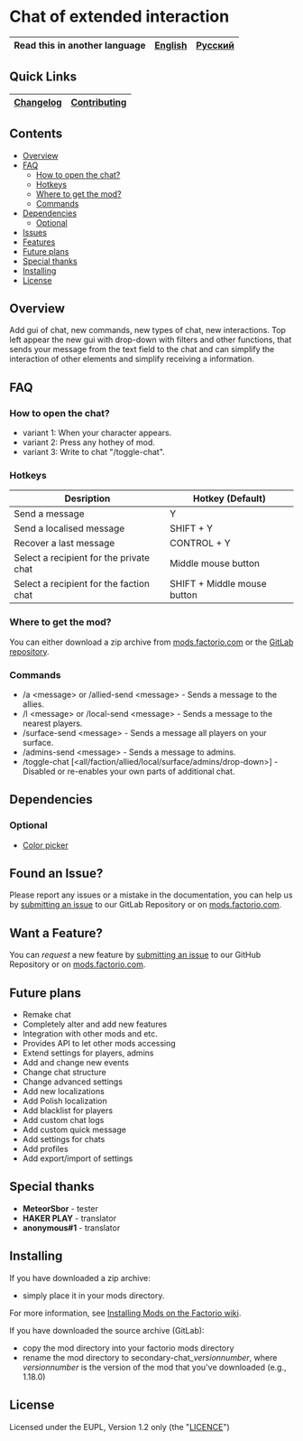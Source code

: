 # Chat of extended interaction

Read this in another language | [English](/README.md) | [Русский](/docs/ru/README.md)
|---|---|---|

## Quick Links

[Changelog](CHANGELOG.md) | [Contributing](CONTRIBUTING.md)
|---|---|

## Contents

* [Overview](#overview)
* [FAQ](#faq)
    * [How to open the chat?](#open-chat)
    * [Hotkeys](#hotkeys)
    * [Where to get the mod?](#get-mod)
    * [Commands](#commands)
* [Dependencies](#dependencies)
    * [Optional](#optional)
* [Issues](#issue)
* [Features](#feature)
* [Future plans](#Future-plans)
* [Special thanks](special-thanks)
* [Installing](#installing)
* [License](#license)

## Overview

Add gui of chat, new commands, new types of chat, new interactions.
Top left appear the new gui with drop-down with filters and other functions, that sends your message from the text field to the chat and can simplify the interaction of other elements and simplify receiving a information.

## FAQ

### <a name="open-chat"></a> How to open the chat?

* variant 1: When your character appears.
* variant 2: Press any hothey of mod.
* variant 3: Write to chat "/toggle-chat".

### Hotkeys

| Desription | Hotkey (Default) |
| -------- | ---- |
| Send a message   | Y   |
| Send a localised message   | SHIFT + Y   |
| Recover a last message   | CONTROL + Y   |
| Select a recipient for the private chat  | Middle mouse button  |
| Select a recipient for the faction chat  | SHIFT + Middle mouse button   |

### <a name="get-mod"></a> Where to get the mod?

You can either download a zip archive from [mods.factorio.com][homepage] or the [GitLab repository](https://gitlab.com/ZwerOxotnik/secondary-chat/tags).

### Commands

* /a \<message\> or /allied-send \<message\> - Sends a message to the allies.
* /l \<message\> or /local-send \<message\> - Sends a message to the nearest players.
* /surface-send \<message\> - Sends a message all players on your surface.
* /admins-send \<message\> - Sends a message to admins.
* /toggle-chat [\<all/faction/allied/local/surface/admins/drop-down\>] - Disabled or re-enables your own parts of additional chat.

## Dependencies

### Optional

* [Color picker](https://forums.factorio.com/viewtopic.php?f=97&t=30657)

## <a name="issue"></a> Found an Issue?

Please report any issues or a mistake in the documentation, you can help us by
[submitting an issue](https://gitlab.com/ZwerOxotnik/secondary-chat/issues) to our GitLab Repository or on [mods.factorio.com](https://mods.factorio.com/mod/secondary-chat/discussion).

## <a name="feature"></a> Want a Feature?

You can *request* a new feature by [submitting an issue](https://gitlab.com/ZwerOxotnik/secondary-chat/issues) to our GitHub
Repository or on [mods.factorio.com](https://mods.factorio.com/mod/secondary-chat/discussion).

## Future plans

* Remake chat
* Completely alter and add new features
* Integration with other mods and etc.
* Provides API to let other mods accessing
* Extend settings for players, admins
* Add and change new events
* Change chat structure
* Change advanced settings
* Add new localizations
* Add Polish localization
* Add blacklist for players
* Add custom chat logs
* Add custom quick message
* Add settings for chats
* Add profiles
* Add export/import of settings

## Special thanks

* **MeteorSbor** - tester
* **HAKER PLAY** - translator
* **anonymous#1** - translator

## Installing

If you have downloaded a zip archive:

* simply place it in your mods directory.

For more information, see [Installing Mods on the Factorio wiki](https://wiki.factorio.com/index.php?title=Installing_Mods).

If you have downloaded the source archive (GitLab):

* copy the mod directory into your factorio mods directory
* rename the mod directory to secondary-chat_*versionnumber*, where *versionnumber* is the version of the mod that you've downloaded (e.g., 1.18.0)

## License

Licensed under the EUPL, Version 1.2 only (the "[LICENCE](/LICENCE)")

[homepage]: http://mods.factorio.com/mod/secondary-chat
[Factorio]: https://factorio.com/
